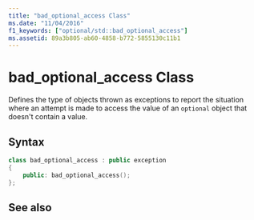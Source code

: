 ```yaml
---
title: "bad_optional_access Class"
ms.date: "11/04/2016"
f1_keywords: ["optional/std::bad_optional_access"]
ms.assetid: 89a3b805-ab60-4858-b772-5855130c11b1
---
```

# bad_optional_access Class

Defines the type of objects thrown as exceptions to report the situation where an attempt is made to access the value of an `optional` object that doesn't contain a value.

## Syntax

```cpp
class bad_optional_access : public exception
{
    public: bad_optional_access();
};
```

## See also

[<optional>](../standard-library/forward-list.md)<br/>
